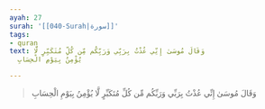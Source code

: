 ```yaml
---
ayah: 27
surah: '[[040-Surah|سورة]]'
tags:
- quran
text: وَقَالَ مُوسَىٰ إِنِّي عُذْتُ بِرَبِّي وَرَبِّكُم مِّن كُلِّ مُتَكَبِّرٍ لَّا
  يُؤْمِنُ بِيَوْمِ الْحِسَابِ

---
```

> وَقَالَ مُوسَىٰ إِنِّي عُذْتُ بِرَبِّي وَرَبِّكُم مِّن كُلِّ مُتَكَبِّرٍ لَّا يُؤْمِنُ بِيَوْمِ الْحِسَابِ
